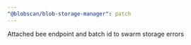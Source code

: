```yaml
---
"@blobscan/blob-storage-manager": patch
---
```


Attached bee endpoint and batch id to swarm storage errors
